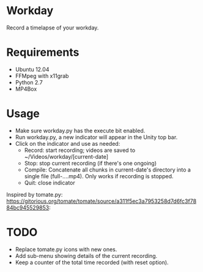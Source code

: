 Workday
=======

Record a timelapse of your workday.

Requirements
============

- Ubuntu 12.04
- FFMpeg with x11grab
- Python 2.7
- MP4Box

Usage
=====

- Make sure workday.py has the execute bit enabled.
- Run workday.py, a new indicator will appear in the Unity top bar.
- Click on the indicator and use as needed:
  - Record: start recording; videos are saved to ~/Videos/workday/[current-date]
  - Stop: stop current recording (if there's one ongoing)
  - Compile: Concatenate all chunks in current-date's directory into a single file (full-....mp4). Only works if recording is stopped.
  - Quit: close indicator

Inspired by tomate.py: https://gitorious.org/tomate/tomate/source/a311f5ec3a7953258d7d6fc3f7884bc945529853:

TODO
====

- Replace tomate.py icons with new ones.
- Add sub-menu showing details of the current recording.
- Keep a counter of the total time recorded (with reset option).
